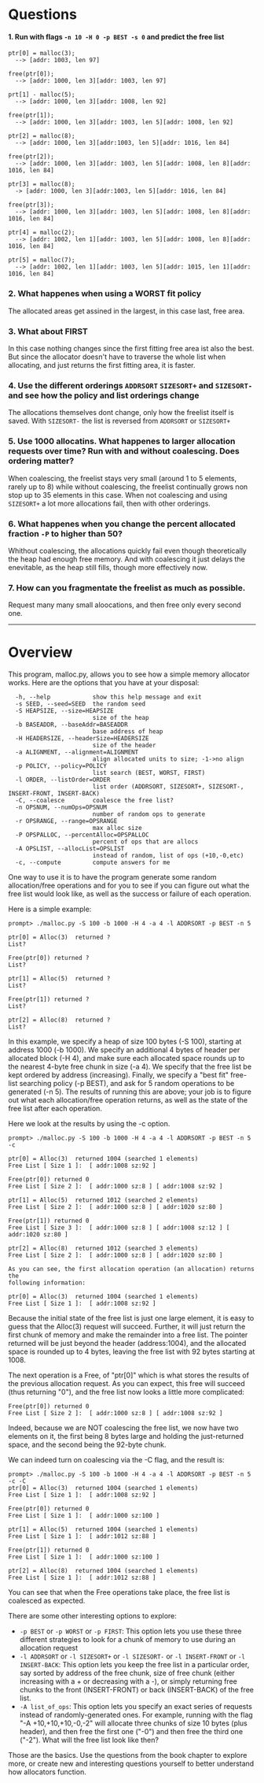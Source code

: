 # Questions
#### 1. Run with flags `-n 10 -H 0 -p BEST -s 0` and predict the free list
```
ptr[0] = malloc(3);
  --> [addr: 1003, len 97]

free(ptr[0]);
  --> [addr: 1000, len 3][addr: 1003, len 97]

prt[1] - malloc(5);
  --> [addr: 1000, len 3][addr: 1008, len 92]

free(ptr[1]);
  --> [addr: 1000, len 3][addr: 1003, len 5][addr: 1008, len 92]

ptr[2] = malloc(8);
  --> [addr: 1000, len 3][addr:1003, len 5][addr: 1016, len 84]

free(ptr[2]);
  --> [addr: 1000, len 3][addr: 1003, len 5][addr: 1008, len 8][addr: 1016, len 84]

ptr[3] = malloc(8);
  -> [addr: 1000, len 3][addr:1003, len 5][addr: 1016, len 84]

free(ptr[3]);
  --> [addr: 1000, len 3][addr: 1003, len 5][addr: 1008, len 8][addr: 1016, len 84]

ptr[4] = malloc(2);
  --> [addr: 1002, len 1][addr: 1003, len 5][addr: 1008, len 8][addr: 1016, len 84]

ptr[5] = malloc(7);
  --> [addr: 1002, len 1][addr: 1003, len 5][addr: 1015, len 1][addr: 1016, len 84]
```

### 2. What happenes when using a WORST fit policy
The allocated areas get assined in the largest, in this case last, free area.

### 3. What about FIRST
In this case nothing changes since the first fitting free area ist also the best.
But since the allocator doesn't have to traverse the whole list when allocating, and just returns the first fitting area, it is faster.

### 4. Use the different orderings `ADDRSORT` `SIZESORT+` and `SIZESORT-` and see how the policy and list orderings change
The allocations themselves dont change, only how the freelist itself is saved. With `SIZESORT-` the list is reversed from `ADDRSORT` or `SIZESORT+`

### 5. Use 1000 allocatins. What happenes to larger allocation requests over time? Run with and without coalescing. Does ordering matter?
When coalescing, the freelist stays very small (around 1 to 5 elements, rarely up to 8) while without coalescing, the freelist continually grows non stop up to 35 elements in this case. When not coalescing and using `SIZESORT+` a lot more allocations fail, then with other orderings.

### 6. What happenes when you change the percent allocated fraction `-P` to higher than 50?
Whithout coalescing, the allocations quickly fail even though theoretically the heap had enough free memory. And with coalescing it just delays the enevitable, as the heap still fills, though more effectively now.

### 7. How can you fragmentate the freelist as much as possible.
Request many many small aloocations, and then free only every second one.


---
# Overview

This program, malloc.py, allows you to see how a simple memory allocator
works. Here are the options that you have at your disposal:

```
  -h, --help            show this help message and exit
  -s SEED, --seed=SEED  the random seed
  -S HEAPSIZE, --size=HEAPSIZE
                        size of the heap
  -b BASEADDR, --baseAddr=BASEADDR
                        base address of heap
  -H HEADERSIZE, --headerSize=HEADERSIZE
                        size of the header
  -a ALIGNMENT, --alignment=ALIGNMENT
                        align allocated units to size; -1->no align
  -p POLICY, --policy=POLICY
                        list search (BEST, WORST, FIRST)
  -l ORDER, --listOrder=ORDER
                        list order (ADDRSORT, SIZESORT+, SIZESORT-, INSERT-FRONT, INSERT-BACK)
  -C, --coalesce        coalesce the free list?
  -n OPSNUM, --numOps=OPSNUM
                        number of random ops to generate
  -r OPSRANGE, --range=OPSRANGE
                        max alloc size
  -P OPSPALLOC, --percentAlloc=OPSPALLOC
                        percent of ops that are allocs
  -A OPSLIST, --allocList=OPSLIST
                        instead of random, list of ops (+10,-0,etc)
  -c, --compute         compute answers for me
```

One way to use it is to have the program generate some random allocation/free
operations and for you to see if you can figure out what the free list would
look like, as well as the success or failure of each operation. 

Here is a simple example:

```
prompt> ./malloc.py -S 100 -b 1000 -H 4 -a 4 -l ADDRSORT -p BEST -n 5 

ptr[0] = Alloc(3)  returned ?
List?

Free(ptr[0]) returned ?
List?

ptr[1] = Alloc(5)  returned ?
List?

Free(ptr[1]) returned ?
List?

ptr[2] = Alloc(8)  returned ?
List?
```

In this example, we specify a heap of size 100 bytes (-S 100), starting at
address 1000 (-b 1000). We specify an additional 4 bytes of header per
allocated block (-H 4), and make sure each allocated space rounds up to the
nearest 4-byte free chunk in size (-a 4). We specify that the free list be
kept ordered by address (increasing). Finally, we specify a "best fit"
free-list searching policy (-p BEST), and ask for 5 random operations to be
generated (-n 5). The results of running this are above; your job is to figure
out what each allocation/free operation returns, as well as the state of the
free list after each operation.

Here we look at the results by using the -c option.

```
prompt> ./malloc.py -S 100 -b 1000 -H 4 -a 4 -l ADDRSORT -p BEST -n 5 -c

ptr[0] = Alloc(3)  returned 1004 (searched 1 elements)
Free List [ Size 1 ]:  [ addr:1008 sz:92 ]

Free(ptr[0]) returned 0
Free List [ Size 2 ]:  [ addr:1000 sz:8 ] [ addr:1008 sz:92 ]

ptr[1] = Alloc(5)  returned 1012 (searched 2 elements)
Free List [ Size 2 ]:  [ addr:1000 sz:8 ] [ addr:1020 sz:80 ]

Free(ptr[1]) returned 0
Free List [ Size 3 ]:  [ addr:1000 sz:8 ] [ addr:1008 sz:12 ] [ addr:1020 sz:80 ]

ptr[2] = Alloc(8)  returned 1012 (searched 3 elements)
Free List [ Size 2 ]:  [ addr:1000 sz:8 ] [ addr:1020 sz:80 ]

As you can see, the first allocation operation (an allocation) returns the
following information:

ptr[0] = Alloc(3)  returned 1004 (searched 1 elements)
Free List [ Size 1 ]:  [ addr:1008 sz:92 ]
```

Because the initial state of the free list is just one large element, it is
easy to guess that the Alloc(3) request will succeed. Further, it will just
return the first chunk of memory and make the remainder into a free list. The
pointer returned will be just beyond the header (address:1004), and the
allocated space is rounded up to 4 bytes, leaving the free list with 92 bytes
starting at 1008. 

The next operation is a Free, of "ptr[0]" which is what stores the results of
the previous allocation request. As you can expect, this free will succeed
(thus returning "0"), and the free list now looks a little more complicated:

```
Free(ptr[0]) returned 0
Free List [ Size 2 ]:  [ addr:1000 sz:8 ] [ addr:1008 sz:92 ]
```

Indeed, because we are NOT coalescing the free list, we now have two elements
on it, the first being 8 bytes large and holding the just-returned space, and
the second being the 92-byte chunk. 

We can indeed turn on coalescing via the -C flag, and the result is:

```
prompt> ./malloc.py -S 100 -b 1000 -H 4 -a 4 -l ADDRSORT -p BEST -n 5 -c -C
ptr[0] = Alloc(3)  returned 1004 (searched 1 elements)
Free List [ Size 1 ]:  [ addr:1008 sz:92 ]

Free(ptr[0]) returned 0
Free List [ Size 1 ]:  [ addr:1000 sz:100 ]

ptr[1] = Alloc(5)  returned 1004 (searched 1 elements)
Free List [ Size 1 ]:  [ addr:1012 sz:88 ]

Free(ptr[1]) returned 0
Free List [ Size 1 ]:  [ addr:1000 sz:100 ]

ptr[2] = Alloc(8)  returned 1004 (searched 1 elements)
Free List [ Size 1 ]:  [ addr:1012 sz:88 ]
```

You can see that when the Free operations take place, the free list is
coalesced as expected.

There are some other interesting options to explore:

* `-p BEST` or `-p WORST` or `-p FIRST`: This option lets you use these three different strategies to look for a chunk of memory to use during an allocation request 
* `-l ADDRSORT` or `-l SIZESORT+` or `-l SIZESORT-` or `-l INSERT-FRONT` or `-l INSERT-BACK`: This option lets you keep the free list in a particular order, say sorted by address of the free chunk, size of free chunk (either increasing with a + or decreasing with a -), or simply returning free chunks to the front (INSERT-FRONT) or back (INSERT-BACK) of the free list.
* `-A list_of_ops`: This option lets you specify an exact series of requests instead of randomly-generated ones. For example, running with the flag "-A +10,+10,+10,-0,-2" will allocate three chunks of size 10 bytes (plus header), and then free the first one ("-0") and then free the third one ("-2"). What will the free list look like then?

Those are the basics. Use the questions from the book chapter to explore more,
or create new and interesting questions yourself to better understand how
allocators function.





  

  
